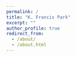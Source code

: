 ```yaml
---
permalink: /
title: "K. Francis Park"
excerpt: ""
author_profile: true
redirect_from: 
  - /about/
  - /about.html
---
```




